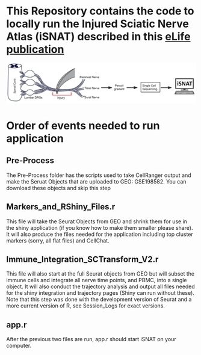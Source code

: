 # This Repository contains the code to locally run the **Injured Sciatic Nerve Atlas (iSNAT) described in this [eLife publication](https://doi.org/10.7554/eLife.80881 "The Injured Sciatic Nerve Atlas (iSNAT), insights into the cellular and molecular basis of neural tissue degeneration and regeneration")**  

![Workflow for peripheral nervous tissue analysis](./Cartoon.png)

# Order of events needed to run application

## Pre-Process
The Pre-Process folder has the scripts used to take CellRanger output and make the Seruat Objects that are uploaded to GEO: GSE198582. You can download these objects and skip this step

## Markers_and_RShiny_Files.r
This file will take the Seurat Objects from GEO and shrink them for use in the shiny application (if you know how to make them smaller please share). It will also produce the files needed for the application including top cluster markers (sorry, all flat files) and CellChat.

## Immune_Integration_SCTransform_V2.r
This file will also start at the full Seurat objects from GEO but will subset the immune cells and integrate all nerve time points, and PBMC, into a single object. It will also conduct the trajectory analysis and output all files needed for the shiny integration and trajectory pages (Shiny can run without these). Note that this step was done with the development version of Seurat and a more current version of R, see Session_Logs for exact versions.  

## app.r
After the previous two files are run, app.r should start iSNAT on your computer.
